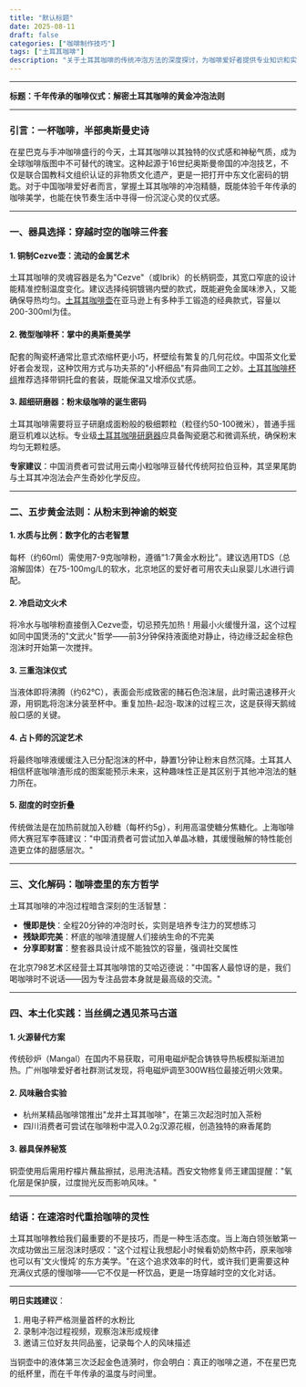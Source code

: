 ```yaml
---
title: "默认标题"
date: 2025-08-11
draft: false
categories: ["咖啡制作技巧"]
tags: ["土耳其咖啡"]
description: "关于土耳其咖啡的传统冲泡方法的深度探讨，为咖啡爱好者提供专业知识和实用指南。"
---
```


---
**标题：千年传承的咖啡仪式：解密土耳其咖啡的黄金冲泡法则**

---

### 引言：一杯咖啡，半部奥斯曼史诗

在星巴克与手冲咖啡盛行的今天，土耳其咖啡以其独特的仪式感和神秘气质，成为全球咖啡版图中不可替代的瑰宝。这种起源于16世纪奥斯曼帝国的冲泡技艺，不仅是联合国教科文组织认证的非物质文化遗产，更是一把打开中东文化密码的钥匙。对于中国咖啡爱好者而言，掌握土耳其咖啡的冲泡精髓，既能体验千年传承的咖啡美学，也能在快节奏生活中寻得一份沉淀心灵的仪式感。

---

### 一、器具选择：穿越时空的咖啡三件套

#### 1. **铜制Cezve壶：流动的金属艺术**  
土耳其咖啡的灵魂容器是名为"Cezve"（或Ibrik）的长柄铜壶，其宽口窄底的设计能精准控制温度变化。建议选择纯铜镀锡内壁的款式，既能避免金属味渗入，又能确保导热均匀。[土耳其咖啡壶](https://www.amazon.com/s?k=%E5%9C%9F%E8%80%B3%E5%85%B6%E5%92%96%E5%95%A1%E5%A3%B6&tag=coffeeprism-20)在亚马逊上有多种手工锻造的经典款式，容量以200-300ml为佳。

#### 2. **微型咖啡杯：掌中的奥斯曼美学**  
配套的陶瓷杯通常比意式浓缩杯更小巧，杯壁绘有繁复的几何花纹。中国茶文化爱好者会发现，这种饮用方式与功夫茶的"小杯细品"有异曲同工之妙。[土耳其咖啡杯组](https://www.amazon.com/s?k=%E5%9C%9F%E8%80%B3%E5%85%B6%E5%92%96%E5%95%A1%E6%9D%AF%E7%BB%84&tag=coffeeprism-20)推荐选择带铜托盘的套装，既能保温又增添仪式感。

#### 3. **超细研磨器：粉末级咖啡的诞生密码**  
土耳其咖啡需要将豆子研磨成面粉般的极细颗粒（粒径约50-100微米），普通手摇磨豆机难以达标。专业级[土耳其咖啡研磨器](https://www.amazon.com/s?k=%E5%9C%9F%E8%80%B3%E5%85%B6%E5%92%96%E5%95%A1%E7%A0%94%E7%A3%A8%E5%99%A8&tag=coffeeprism-20)应具备陶瓷磨芯和微调系统，确保粉末均匀无颗粒感。

**专家建议**：中国消费者可尝试用云南小粒咖啡豆替代传统阿拉伯豆种，其坚果尾韵与土耳其冲泡法会产生奇妙化学反应。

---

### 二、五步黄金法则：从粉末到神谕的蜕变

#### 1. **水质与比例：数字化的古老智慧**  
每杯（约60ml）需使用7-9克咖啡粉，遵循"1:7黄金水粉比"。建议选用TDS（总溶解固体）在75-100mg/L的软水，北京地区的爱好者可用农夫山泉婴儿水进行调配。

#### 2. **冷启动文火术**  
将冷水与咖啡粉直接倒入Cezve壶，切忌预先加热！用最小火缓慢升温，这个过程如同中国煲汤的"文武火"哲学——前3分钟保持液面绝对静止，待边缘泛起金棕色泡沫时开始第一次搅拌。

#### 3. **三重泡沫仪式**  
当液体即将沸腾（约62℃），表面会形成致密的赭石色泡沫层，此时需迅速移开火源，用铜匙将泡沫分装至杯中。重复加热-起泡-取沫的过程三次，这是获得天鹅绒般口感的关键。

#### 4. **占卜师的沉淀艺术**  
将最终咖啡液缓缓注入已分配泡沫的杯中，静置1分钟让粉末自然沉降。土耳其人相信杯底咖啡渣形成的图案能预示未来，这种趣味性正是其区别于其他冲泡法的魅力所在。

#### 5. **甜度的时空折叠**  
传统做法是在加热前就加入砂糖（每杯约5g），利用高温使糖分焦糖化。上海咖啡师大赛冠军李薇建议："中国消费者可尝试加入单晶冰糖，其缓慢融解的特性能创造更立体的甜感层次。"

---

### 三、文化解码：咖啡壶里的东方哲学

土耳其咖啡的冲泡过程暗含深刻的生活智慧：  
- **慢即是快**：全程20分钟的冲泡时长，实则是培养专注力的冥想练习  
- **残缺即完美**：杯底的咖啡渣提醒人们接纳生命的不完美  
- **分享即财富**：整套器具设计成不能独饮的容量，强调社交属性  

在北京798艺术区经营土耳其咖啡馆的艾哈迈德说："中国客人最惊讶的是，我们喝咖啡时不说话——因为专注品尝本身就是最高级的交流。"

---

### 四、本土化实践：当丝绸之遇见茶马古道

#### 1. **火源替代方案**  
传统砂炉（Mangal）在国内不易获取，可用电磁炉配合铸铁导热板模拟渐进加热。广州咖啡爱好者社群测试发现，将电磁炉调至300W档位最接近明火效果。

#### 2. **风味融合实验**  
- 杭州某精品咖啡馆推出"龙井土耳其咖啡"，在第三次起泡时加入茶粉  
- 四川消费者可尝试在咖啡粉中混入0.2g汉源花椒，创造独特的麻香尾韵  

#### 3. **器具保养秘笈**  
铜壶使用后需用柠檬片蘸盐擦拭，忌用洗洁精。西安文物修复师王建国提醒："氧化层是保护膜，过度抛光反而影响风味。"

---

### 结语：在速溶时代重拾咖啡的灵性

土耳其咖啡教给我们最重要的不是技巧，而是一种生活态度。当上海白领张敏第一次成功做出三层泡沫时感叹："这个过程让我想起小时候看奶奶熬中药，原来咖啡也可以有'文火慢炖'的东方美学。"在这个追求效率的时代，或许我们更需要这种充满仪式感的慢咖啡——它不仅是一杯饮品，更是一场穿越时空的文化对话。

---

**明日实践建议**：  
1. 用电子秤严格测量首杯的水粉比  
2. 录制冲泡过程视频，观察泡沫形成规律  
3. 邀请三位好友共同品鉴，记录每个人的风味描述  

当铜壶中的液体第三次泛起金色涟漪时，你会明白：真正的咖啡之道，不在星巴克的纸杯里，而在千年传承的温度与时间里。